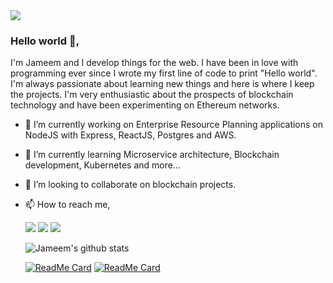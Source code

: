 <img src="https://jameem.github.io/profile/images/banner2.jpg">

### Hello world 👋,
I'm Jameem and I develop things for the web. I have been in love with programming ever since I wrote my first line of code to print "Hello world". I'm always passionate about learning new things and here is where I keep the projects. I'm very enthusiastic about the prospects of blockchain technology and have been experimenting on Ethereum networks. 

- 🔭 I’m currently working on Enterprise Resource Planning applications on NodeJS with Express, ReactJS, Postgres and AWS.
- 🌱 I’m currently learning Microservice architecture, Blockchain development, Kubernetes and more...
- 👯 I’m looking to collaborate on blockchain projects. 
- 📫 How to reach me,
     
     [<img src="https://img.shields.io/badge/twitter-%231DA1F2.svg?&style=for-the-badge&logo=twitter&logoColor=white" />](https://twitter.com/jameem_mohd) 
     [<img src="https://img.shields.io/badge/linkedin-%230077B5.svg?&style=for-the-badge&logo=linkedin&logoColor=white" />](https://www.linkedin.com/in/jameem/) 
     [<img src="https://img.shields.io/badge/Website-pk-%23.svg?&style=for-the-badge&logo=&logoColor=white%22" />](https://jameem.github.io/profile/) 
     
     
     ![Jameem's github stats](https://github-readme-stats.vercel.app/api?username=jameem&show_icons=true&theme=radical)
     <!--![Top Langs](https://github-readme-stats.vercel.app/api/top-langs/?username=jameem&theme=radical&hide_langs_below=1)-->
     
     [![ReadMe Card](https://github-readme-stats.vercel.app/api/pin/?username=jameem&repo=chit-fund&theme=radical)](https://github.com/jameem/chit-fund)
     [![ReadMe Card](https://github-readme-stats.vercel.app/api/pin/?username=jameem&repo=job-chain&theme=radical)](https://github.com/jameem/job-chain)

 

<!--
**Jameem/jameem** is a ✨ _special_ ✨ repository because its `README.md` (this file) appears on your GitHub profile.	**Jameem/jameem** is a ✨ _special_ ✨ repository because its `README.md` (this file) appears on your GitHub profile.
Here are some ideas to get you started:	Here are some ideas to get you started:
- 🔭 I’m currently working on ...	- 🔭 I’m currently working on ...
- 🌱 I’m currently learning ...	- 🌱 I’m currently learning ...
- 👯 I’m looking to collaborate on ...	- 👯 I’m looking to collaborate on ...
- 🤔 I’m looking for help with ...	- 🤔 I’m looking for help with ...
- 💬 Ask me about ...	- 💬 Ask me about ...
- 📫 How to reach me: ...	- 📫 How to reach me: ...
- 😄 Pronouns: ...	- 😄 Pronouns: ...
- ⚡ Fun fact: ...	- ⚡ Fun fact: ...
-->
